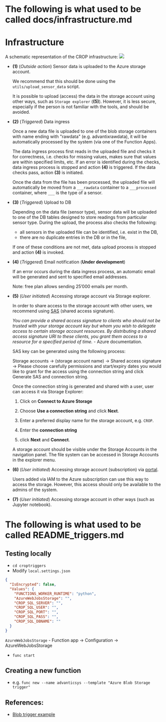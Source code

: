 # The following is what used to be called docs/infrastructure.md

# Infrastructure

A schematic representation of the CROP infrastructure:
![](infrastructure.png)

- **(1)** (*Outside action*) Sensor data is uploaded to the Azure storage account.

  We recommend that this should be done using the `utils/upload_sensor_data` script.

  It is possible to upload (access) the data in the storage account using other ways, such as `Storage explorer` (**(5)**). However, it is less secure, especially if the person is not familiar with the tools, and should be avoided.

- **(2)** (*Triggered*) Data ingress

  Once a new data file is uploaded to one of the blob storage containers with name ending with "rawdata" (e.g. advantixrawdata), it will be automatically processed by the system (via one of the Function Apps).

  The data ingress process first reads in the uploaded file and checks it for correctness, i.e. checks for missing values, makes sure that values are within specified limits, etc. If an error is identified during the checks, data ingress process is stopped and action **(4)** is triggered. If the data checks pass, action **(3)** is initiated.

  Once the data from the file has been processed, the uploaded file will automatically be moved from a `___rawdata` container to a `___processed` container, where `___` is the type of a sensor.

- **(3)** (*Triggered*) Upload to DB

  Depending on the data file (sensor type), sensor data will be uploaded to one of the DB tables designed to store readings from particular sensor type. During the upload, the process also checks the following:
  - all sensors in the uploaded file can be identified, i.e. exist in the DB,
  - there are no duplicate entries in the DB or in the file,

  If one of these conditions are not met, data upload process is stopped and action **(4)** is invoked.

- **(4)** (*Triggered*) Email notification (**Under development**)

  If an error occurs during the data ingress process, an automatic email will be generated and sent to specified email addresses.

  Note: free plan allows sending 25’000 emails per month.

- **(5)** (*User initiated*) Accessing storage account via Storage explorer.

  In order to share access to the storage account with other users, we recommend using [SAS](https://docs.microsoft.com/en-us/azure/storage/common/storage-sas-overview) (shared access signature).

  *You can provide a shared access signature to clients who should not be trusted with your storage account key but whom you wish to delegate access to certain storage account resources. By distributing a shared access signature URI to these clients, you grant them access to a resource for a specified period of time.* - Azure documentation.

  SAS key can be generated using the following process:

  Storage accounts -> (storage account name) -> Shared access signature -> Please choose carefully permissions and start/expiry dates you would like to grant for the access using the connection string and click Generate SAS and connection string.

  Once the connection string is generated and shared with a user, user can access it via Storage Explorer:

  1. Click on __Connect to Azure Storage__

  2. Choose __Use a connection string__ and click __Next__.

  3. Enter a preferred display name for the storage account, e.g. `CROP`.

  4. Enter the __connection string__

  5. click __Next__ and __Connect__.

  A storage account should be visible under the Storage Accounts in the navigation panel. The file system can be accessed in Storage Accounts in the explorer menu.

- **(6)** (*User initiated*) Accessing storage account (subscription) via [portal](portal.azure.com).

  Users added via IAM to the Azure subscription can use this way to access the storage. However, this access should only be available to the admins of the system.

- **(7)** (*User initiated*) Accessing storage account in other ways (such as Jupyter notebook).

# The following is what used to be called README_triggers.md

## Testing locally

- `cd croptriggers`
- Modify `local.settings.json`

```json
{
  "IsEncrypted": false,
  "Values": {
    "FUNCTIONS_WORKER_RUNTIME": "python",
    "AzureWebJobsStorage": "",
    "CROP_SQL_SERVER": "", 
    "CROP_SQL_USER": "", 
    "CROP_SQL_PORT": "", 
    "CROP_SQL_PASS": "", 
    "CROP_SQL_DBNAME": ""
  }
}
```

`AzureWebJobsStorage` - Function app -> Configuration -> AzureWebJobsStorage
<!-- `MyStorageConnectionString` - copy from storage->Access keys->Connection string -->

- `func start`

## Creating a new function

- e.g. `func new --name advanticsys --template "Azure Blob Storage trigger"`


## References:

- [Blob trigger example](https://github.com/yokawasa/azure-functions-python-samples/tree/master/v2functions/blob-trigger-watermark-blob-out-binding)
